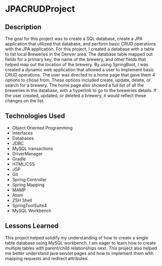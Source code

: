 # JPACRUDProject

## Description
The goal for this project was to create a SQL database, create a JPA application that utilized that database, and perform basic CRUD operations with the JPA application. For this project, I created a database with a table to list local Breweries in the Denver area. The database table mapped out fields for a primary key, the name of the brewery, and other fields that helped map out the location of the brewery. By using SpringBoot, I was created a dynamic web application that allowed a user to implement basic CRUD operations. The user was directed to a home page that gave them 4 options to chose from. These options included create, update, delete, or search for a brewery. The home page also showed a full list of all the breweries in the database, with a hyperlink to go to the breweries details. If the user created, updated, or deleted a brewery, it would reflect these changes on the list.


## Technologies Used
- Object Oriented Programming
- Interfaces
- Databases
- JDBC
- MySQL transactions
- DriverManager
- Gradle
- HTML/CSS
- JSP
- Git
- Spring Controller
- Spring Mapping
- MAMP
- Atom
- ZSH Shell
- SpringToolSuite4
- MySQL Workbench

## Lessons Learned
This project helped solidify my understanding of how to create a single table database using MySQL workbench. I am eager to learn how to create multiple tables with parent/child relationships next. This project also helped me better understand java servlet pages and how to implement them with mapping requests and redirect attributes.
